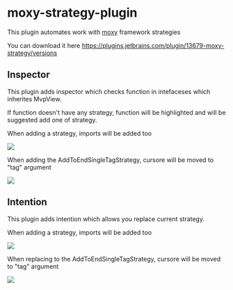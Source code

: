 # moxy-strategy-plugin

This plugin automates work with [moxy](https://github.com/moxy-community/Moxy) framework strategies 

You can download it here https://plugins.jetbrains.com/plugin/13679-moxy-strategy/versions

## Inspector
This plugin adds inspector which checks function in intefaceses which inherites MvpView.

If function doesn't have any strategy, function will be highlighted and will be suggested add one of strategy.

When adding a strategy, imports will be added too

![](https://github.com/Maksim-Novikov/moxy-strategy-plugin/blob/master/media/add_strategy.gif)

When adding the AddToEndSingleTagStrategy, cursore will be moved to "tag" argument


![](https://github.com/Maksim-Novikov/moxy-strategy-plugin/blob/master/media/add_tag_strategy.gif)


## Intention

This plugin adds intention which allows you replace current strategy.

When adding a strategy, imports will be added too

![](https://github.com/Maksim-Novikov/moxy-strategy-plugin/blob/master/media/replace_strategy.gif)

When replacing to the AddToEndSingleTagStrategy, cursore will be moved to "tag" argument

![](https://github.com/Maksim-Novikov/moxy-strategy-plugin/blob/master/media/replace_tag_strategy.gif)
